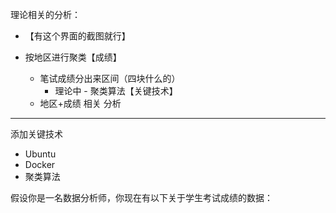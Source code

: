 理论相关的分析：

- 【有这个界面的截图就行】

- 按地区进行聚类【成绩】
	- 笔试成绩分出来区间（四块什么的）
		- 理论中 - 聚类算法【关键技术】
	- 地区+成绩 相关 分析

---

添加关键技术
- Ubuntu
- Docker
- 聚类算法


假设你是一名数据分析师，你现在有以下关于学生考试成绩的数据：